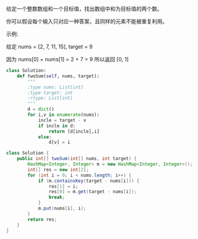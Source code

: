 给定一个整数数组和一个目标值，找出数组中和为目标值的两个数。

你可以假设每个输入只对应一种答案，且同样的元素不能被重复利用。

示例:

给定 nums = [2, 7, 11, 15], target = 9

因为 nums[0] + nums[1] = 2 + 7 = 9
所以返回 [0, 1]

```python
class Solution:
    def twoSum(self, nums, target):
        """
        :type nums: List[int]
        :type target: int
        :rtype: List[int]
        """
        d = dict()
        for i,v in enumerate(nums):
            incle = target - v
            if incle in d:
                return [d[incle],i]
            else:
                d[v] = i
```

```java
class Solution {
    public int[] twoSum(int[] nums, int target) {
        HashMap<Integer, Integer> m = new HashMap<Integer, Integer>();
        int[] res = new int[2];
        for (int i = 0; i < nums.length; i++) {
            if (m.containsKey(target - nums[i])) {
                res[1] = i;
                res[0] = m.get(target - nums[i]);
                break;
            }
            m.put(nums[i], i);
        }
        return res;
    }
}
```